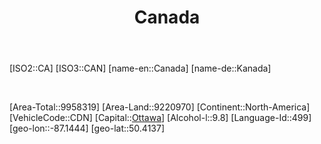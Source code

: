 ﻿---
title: "Canada"
location: [50.4137,-87.1444]
type: Country
SpocWebEntityId: 26860
isDeleted: false
confidential: public
tags:
- geo/Country

---
[ISO2::CA]
[ISO3::CAN]
[name-en::Canada]
[name-de::Kanada]

<img href='Coat_of_arms_of_Canada.svg'/>


<img href='Canada/Flag_of_Canada_(Pantone).svg'/>

[Area-Total::9958319]
[Area-Land::9220970]
[Continent::North-America]
[VehicleCode::CDN]
[Capital::[Ottawa](Canada/Ottawa.md)]
[Alcohol-l::9.8]
[Language-Id::499]
[geo-lon::-87.1444]
[geo-lat::50.4137]

